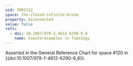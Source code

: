 ```yaml
---
uid: T001112
space: the-closed-infinite-broom
property: biconnected
value: false
refs:
  - doi: 10.1007/978-1-4612-6290-9_6
    name: Counterexamples in Topology
---
```

Asserted in the General Reference Chart for space #120 in
{{doi:10.1007/978-1-4612-6290-9_6}}.
